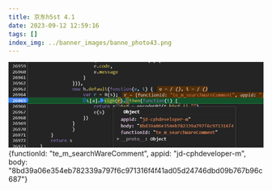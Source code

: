 ```yaml
---
title: 京东h5st 4.1
date: 2023-09-12 12:59:16
tags: []
index_img: ../banner_images/banne_photo43.png
---
```

![](Pasted%20image%2020230912125954.png)
{functionId: "te_m_searchWareComment", appid: "jd-cphdeveloper-m", body: "8bd39a06e354eb782339a797f6c971316f4f41ad05d24746dbd09b767b96c687"}